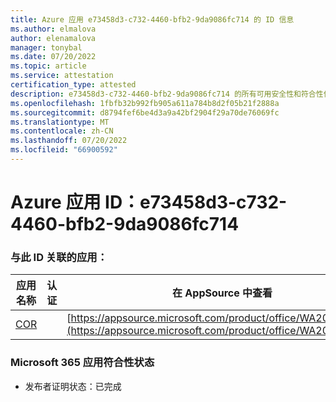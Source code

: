 ```yaml
---
title: Azure 应用 e73458d3-c732-4460-bfb2-9da9086fc714 的 ID 信息
ms.author: elmalova
author: elenamalova
manager: tonybal
ms.date: 07/20/2022
ms.topic: article
ms.service: attestation
certification_type: attested
description: e73458d3-c732-4460-bfb2-9da9086fc714 的所有可用安全性和符合性信息。
ms.openlocfilehash: 1fbfb32b992fb905a611a784b8d2f05b21f2888a
ms.sourcegitcommit: d8794fef6be4d3a9a42bf2904f29a70de76069fc
ms.translationtype: MT
ms.contentlocale: zh-CN
ms.lasthandoff: 07/20/2022
ms.locfileid: "66900592"
---
```

# <a name="azure-app-id-e73458d3-c732-4460-bfb2-9da9086fc714"></a>Azure 应用 ID：e73458d3-c732-4460-bfb2-9da9086fc714


### <a name="apps-associated-with-this-id"></a>与此 ID 关联的应用：
| **应用名称** | **认证** | **在 AppSource 中查看** |
|--------------|---------------|-----------------------|
| [COR](../forward/WA200004235.md) |  | [https://appsource.microsoft.com/product/office/WA200004235](https://appsource.microsoft.com/product/office/WA200004235) |

### <a name="microsoft-365-app-compliance-status"></a>Microsoft 365 应用符合性状态
- 发布者证明状态：已完成
